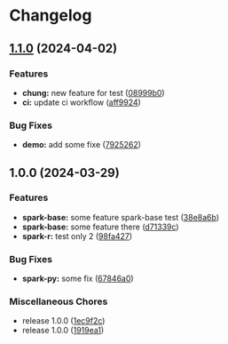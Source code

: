 # Changelog

## [1.1.0](https://github.com/idirze/spark-images/compare/v1.0.0...v1.1.0) (2024-04-02)


### Features

* **chung:** new feature for test ([08999b0](https://github.com/idirze/spark-images/commit/08999b009eea268788b1ce9d1e4581f405b3b8b2))
* **ci:** update ci workflow ([aff9924](https://github.com/idirze/spark-images/commit/aff9924639ee50025dd1f4c358dca73a333721b2))


### Bug Fixes

* **demo:** add some fixe ([7925262](https://github.com/idirze/spark-images/commit/7925262b7fcfded2246b839df45789600d1206e1))

## 1.0.0 (2024-03-29)


### Features

* **spark-base:** some feature spark-base test ([38e8a6b](https://github.com/idirze/spark-images/commit/38e8a6b4417c4e45309af8920113797a4819d27a))
* **spark-base:** some feature there ([d71339c](https://github.com/idirze/spark-images/commit/d71339c086f33784a59eedb839abb62f5734f9d5))
* **spark-r:** test only 2 ([98fa427](https://github.com/idirze/spark-images/commit/98fa42713a2c13b952eb21834718741bef4ed24a))


### Bug Fixes

* **spark-py:** some fix ([67846a0](https://github.com/idirze/spark-images/commit/67846a0f6a101dd8c610466c4a4c64a4e6916932))


### Miscellaneous Chores

* release 1.0.0 ([1ec9f2c](https://github.com/idirze/spark-images/commit/1ec9f2c96049c1605cfe7490e42da850367a6b05))
* release 1.0.0 ([1919ea1](https://github.com/idirze/spark-images/commit/1919ea1fc5159df8b7b785898d1c1d321f87daef))
